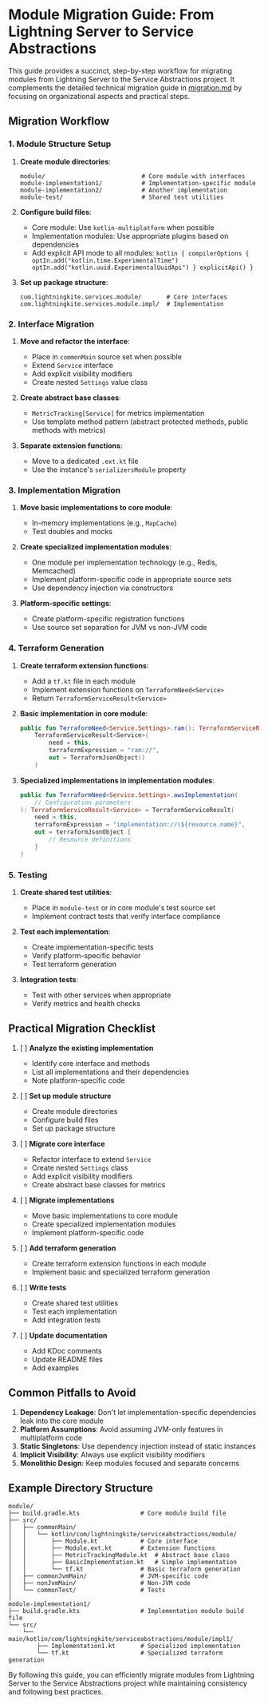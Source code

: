 # Module Migration Guide: From Lightning Server to Service Abstractions

This guide provides a succinct, step-by-step workflow for migrating modules from Lightning Server to the Service Abstractions project. It complements the detailed technical migration guide in [migration.md](migration.md) by focusing on organizational aspects and practical steps.

## Migration Workflow

### 1. Module Structure Setup

1. **Create module directories**:
   ```
   module/                           # Core module with interfaces
   module-implementation1/           # Implementation-specific module
   module-implementation2/           # Another implementation
   module-test/                      # Shared test utilities
   ```

2. **Configure build files**:
   - Core module: Use `kotlin-multiplatform` when possible
   - Implementation modules: Use appropriate plugins based on dependencies
   - Add explicit API mode to all modules: `kotlin {
    compilerOptions {
        optIn.add("kotlin.time.ExperimentalTime")
        optIn.add("kotlin.uuid.ExperimentalUuidApi")
    } explicitApi() }`

3. **Set up package structure**:
   ```
   com.lightningkite.services.module/       # Core interfaces
   com.lightningkite.services.module.impl/  # Implementation
   ```

### 2. Interface Migration

1. **Move and refactor the interface**:
   - Place in `commonMain` source set when possible
   - Extend `Service` interface
   - Add explicit visibility modifiers
   - Create nested `Settings` value class

2. **Create abstract base classes**:
   - `MetricTracking[Service]` for metrics implementation
   - Use template method pattern (abstract protected methods, public methods with metrics)

3. **Separate extension functions**:
   - Move to a dedicated `.ext.kt` file
   - Use the instance's `serializersModule` property

### 3. Implementation Migration

1. **Move basic implementations to core module**:
   - In-memory implementations (e.g., `MapCache`)
   - Test doubles and mocks

2. **Create specialized implementation modules**:
   - One module per implementation technology (e.g., Redis, Memcached)
   - Implement platform-specific code in appropriate source sets
   - Use dependency injection via constructors

3. **Platform-specific settings**:
   - Create platform-specific registration functions
   - Use source set separation for JVM vs non-JVM code

### 4. Terraform Generation

1. **Create terraform extension functions**:
   - Add a `tf.kt` file in each module
   - Implement extension functions on `TerraformNeed<Service>`
   - Return `TerraformServiceResult<Service>`

2. **Basic implementation in core module**:
   ```kotlin
   public fun TerraformNeed<Service.Settings>.ram(): TerraformServiceResult<Service> = 
       TerraformServiceResult<Service>(
           need = this,
           terraformExpression = "ram://",
           out = TerraformJsonObject()
       )
   ```

3. **Specialized implementations in implementation modules**:
   ```kotlin
   public fun TerraformNeed<Service.Settings>.awsImplementation(
       // Configuration parameters
   ): TerraformServiceResult<Service> = TerraformServiceResult(
       need = this,
       terraformExpression = "implementation://\${resource.name}",
       out = terraformJsonObject {
           // Resource definitions
       }
   )
   ```

### 5. Testing

1. **Create shared test utilities**:
   - Place in `module-test` or in core module's test source set
   - Implement contract tests that verify interface compliance

2. **Test each implementation**:
   - Create implementation-specific tests
   - Verify platform-specific behavior
   - Test terraform generation

3. **Integration tests**:
   - Test with other services when appropriate
   - Verify metrics and health checks

## Practical Migration Checklist

1. [ ] **Analyze the existing implementation**
   - Identify core interface and methods
   - List all implementations and their dependencies
   - Note platform-specific code

2. [ ] **Set up module structure**
   - Create module directories
   - Configure build files
   - Set up package structure

3. [ ] **Migrate core interface**
   - Refactor interface to extend `Service`
   - Create nested `Settings` class
   - Add explicit visibility modifiers
   - Create abstract base classes for metrics

4. [ ] **Migrate implementations**
   - Move basic implementations to core module
   - Create specialized implementation modules
   - Implement platform-specific code

5. [ ] **Add terraform generation**
   - Create terraform extension functions in each module
   - Implement basic and specialized terraform generation

6. [ ] **Write tests**
   - Create shared test utilities
   - Test each implementation
   - Add integration tests

7. [ ] **Update documentation**
   - Add KDoc comments
   - Update README files
   - Add examples

## Common Pitfalls to Avoid

1. **Dependency Leakage**: Don't let implementation-specific dependencies leak into the core module
2. **Platform Assumptions**: Avoid assuming JVM-only features in multiplatform code
3. **Static Singletons**: Use dependency injection instead of static instances
4. **Implicit Visibility**: Always use explicit visibility modifiers
5. **Monolithic Design**: Keep modules focused and separate concerns

## Example Directory Structure

```
module/
├── build.gradle.kts                 # Core module build file
├── src/
│   ├── commonMain/
│   │   └── kotlin/com/lightningkite/serviceabstractions/module/
│   │       ├── Module.kt            # Core interface
│   │       ├── Module.ext.kt        # Extension functions
│   │       ├── MetricTrackingModule.kt  # Abstract base class
│   │       ├── BasicImplementation.kt   # Simple implementation
│   │       └── tf.kt                # Basic terraform generation
│   ├── commonJvmMain/               # JVM-specific code
│   ├── nonJvmMain/                  # Non-JVM code
│   └── commonTest/                  # Tests
│
module-implementation1/
├── build.gradle.kts                 # Implementation module build file
└── src/
    └── main/kotlin/com/lightningkite/serviceabstractions/module/impl1/
        ├── Implementation1.kt       # Specialized implementation
        └── tf.kt                    # Specialized terraform generation
```

By following this guide, you can efficiently migrate modules from Lightning Server to the Service Abstractions project while maintaining consistency and following best practices.
